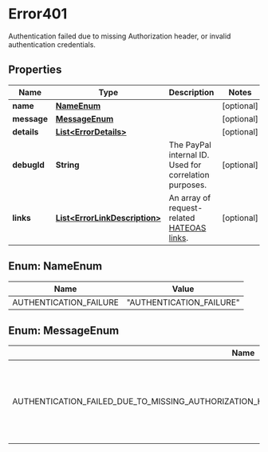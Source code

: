 

# Error401

Authentication failed due to missing Authorization header, or invalid authentication credentials.

## Properties

| Name | Type | Description | Notes |
|------------ | ------------- | ------------- | -------------|
|**name** | [**NameEnum**](#NameEnum) |  |  [optional] |
|**message** | [**MessageEnum**](#MessageEnum) |  |  [optional] |
|**details** | [**List&lt;ErrorDetails&gt;**](ErrorDetails.md) |  |  [optional] |
|**debugId** | **String** | The PayPal internal ID. Used for correlation purposes. |  [optional] |
|**links** | [**List&lt;ErrorLinkDescription&gt;**](ErrorLinkDescription.md) | An array of request-related [HATEOAS links](https://en.wikipedia.org/wiki/HATEOAS). |  [optional] |



## Enum: NameEnum

| Name | Value |
|---- | -----|
| AUTHENTICATION_FAILURE | &quot;AUTHENTICATION_FAILURE&quot; |



## Enum: MessageEnum

| Name | Value |
|---- | -----|
| AUTHENTICATION_FAILED_DUE_TO_MISSING_AUTHORIZATION_HEADER_OR_INVALID_AUTHENTICATION_CREDENTIALS_ | &quot;Authentication failed due to missing authorization header, or invalid authentication credentials.&quot; |



